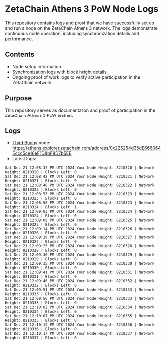 # ZetaChain Athens 3 PoW Node Logs
This repository contains logs and proof that we have successfully set up and run a node on the ZetaChain Athens 3 network. The logs demonstrate continuous node operation, including synchronization details and performance.

## Contents
- Node setup information
- Synchronization logs with block height details
- Ongoing proof of work logs to verify active participation in the ZetaChain network

## Purpose
This repository serves as documentation and proof of participation in the ZetaChain Athens 3 PoW testnet.

## Logs

- [Third Bunny](https://thirdbunny.xyz/) node: https://athens.explorer.zetachain.com/address/0x225254d35dE666064Eccc5ce16eF1D8bF8D7b5EE
- Latest logs:
```
Sat Dec 21 12:08:37 PM UTC 2024 Your Node Height: 8210320 | Network Height: 8210320 | Blocks Left: 0
Sat Dec 21 12:08:42 PM UTC 2024 Your Node Height: 8210321 | Network Height: 8210321 | Blocks Left: 0
Sat Dec 21 12:08:48 PM UTC 2024 Your Node Height: 8210322 | Network Height: 8210322 | Blocks Left: 0
Sat Dec 21 12:08:53 PM UTC 2024 Your Node Height: 8210323 | Network Height: 8210323 | Blocks Left: 0
Sat Dec 21 12:08:58 PM UTC 2024 Your Node Height: 8210323 | Network Height: 8210324 | Blocks Left: 1
Sat Dec 21 12:09:03 PM UTC 2024 Your Node Height: 8210324 | Network Height: 8210324 | Blocks Left: 0
Sat Dec 21 12:09:09 PM UTC 2024 Your Node Height: 8210325 | Network Height: 8210325 | Blocks Left: 0
Sat Dec 21 12:09:14 PM UTC 2024 Your Node Height: 8210326 | Network Height: 8210326 | Blocks Left: 0
Sat Dec 21 12:09:19 PM UTC 2024 Your Node Height: 8210327 | Network Height: 8210327 | Blocks Left: 0
Sat Dec 21 12:09:25 PM UTC 2024 Your Node Height: 8210328 | Network Height: 8210328 | Blocks Left: 0
Sat Dec 21 12:09:30 PM UTC 2024 Your Node Height: 8210329 | Network Height: 8210329 | Blocks Left: 0
Sat Dec 21 12:09:35 PM UTC 2024 Your Node Height: 8210330 | Network Height: 8210330 | Blocks Left: 0
Sat Dec 21 12:09:41 PM UTC 2024 Your Node Height: 8210331 | Network Height: 8210331 | Blocks Left: 0
Sat Dec 21 12:09:46 PM UTC 2024 Your Node Height: 8210332 | Network Height: 8210332 | Blocks Left: 0
Sat Dec 21 12:09:51 PM UTC 2024 Your Node Height: 8210333 | Network Height: 8210333 | Blocks Left: 0
Sat Dec 21 12:09:56 PM UTC 2024 Your Node Height: 8210333 | Network Height: 8210333 | Blocks Left: 0
Sat Dec 21 12:10:02 PM UTC 2024 Your Node Height: 8210334 | Network Height: 8210334 | Blocks Left: 0
Sat Dec 21 12:10:07 PM UTC 2024 Your Node Height: 8210335 | Network Height: 8210335 | Blocks Left: 0
Sat Dec 21 12:10:12 PM UTC 2024 Your Node Height: 8210336 | Network Height: 8210336 | Blocks Left: 0
Sat Dec 21 12:10:17 PM UTC 2024 Your Node Height: 8210337 | Network Height: 8210337 | Blocks Left: 0
```
